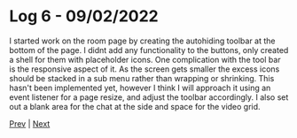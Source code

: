 # Log 6 - 09/02/2022

I started work on the room page by creating the autohiding toolbar at the bottom of the page. I didnt add any functionality to the buttons, only created a shell for them with placeholder icons. One complication with the tool bar is the responsive aspect of it. As the screen gets smaller the excess icons should be stacked in a sub menu rather than wrapping or shrinking. This hasn't been implemented yet, however I think I will approach it using an event listener for a page resize, and adjust the toolbar accordingly. I also set out a blank area for the chat at the side and space for the video grid.

[Prev](08022022.md) | [Next](11022022.md)